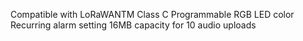 Compatible with LoRaWANTM Class C
Programmable RGB LED color
Recurring alarm setting
16MB capacity for 10 audio uploads
